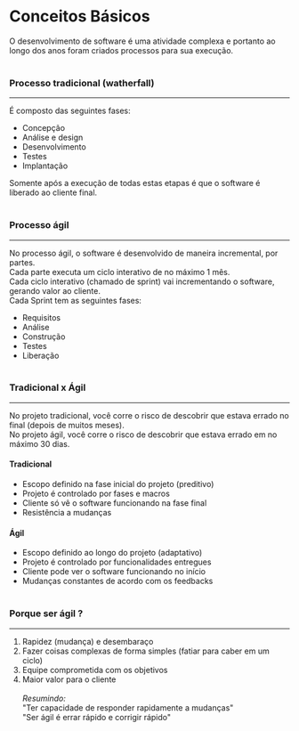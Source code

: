 # Conceitos Básicos
O desenvolvimento de software é uma atividade complexa e portanto ao longo dos anos foram criados processos para sua execução.
<br /><br />

### Processo tradicional (watherfall)
----
É composto das seguintes fases:
- Concepção
- Análise e design
- Desenvolvimento
- Testes
- Implantação

Somente após a execução de todas estas etapas é que o software é liberado ao cliente final.
<br /><br />

### Processo ágil
----
No processo ágil, o software é desenvolvido de maneira incremental, por partes. <br />
Cada parte executa um ciclo interativo de no máximo 1 mês. <br />
Cada ciclo interativo  (chamado de sprint) vai incrementando o software, gerando valor ao cliente. <br />
Cada Sprint tem as seguintes fases:
- Requisitos
- Análise
- Construção
- Testes
- Liberação
<br /><br />

### Tradicional x Ágil
----
No projeto tradicional, você corre o risco de descobrir que estava errado no final (depois de muitos meses).<br />
No projeto ágil, você corre o risco de descobrir que estava errado em no máximo 30 dias. <br />

#### Tradicional
- Escopo definido na fase inicial do projeto (preditivo)
- Projeto é controlado por fases e macros
- Cliente só vê o software funcionando na fase final
- Resistência a mudanças

#### Ágil
- Escopo definido ao longo do projeto (adaptativo)
- Projeto é controlado por funcionalidades entregues
- Cliente pode ver o software funcionando no início
- Mudanças constantes de acordo com os feedbacks
<br /><br />

### Porque ser ágil ?
----
1. Rapidez (mudança) e desembaraço
2. Fazer coisas complexas de forma simples (fatiar para caber em um ciclo)
3. Equipe comprometida com os objetivos
4. Maior valor para o cliente
<br /><br />
*Resumindo:* <br />
"Ter capacidade de responder rapidamente a mudanças" <br />
"Ser ágil é errar rápido e corrigir rápido"
